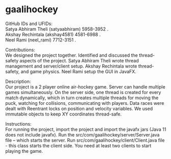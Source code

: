 # gaalihockey

GitHub IDs and UFIDs:  
Satya Abhiram Theli     (satyaabhiram)      5958-3952 .   
Akshay Rechintala       (akshay4581)        4581-6988 .   
Neel Rami               (neel_rami)         7712-3151 .   

Contributions:  
We designed the project together. Identified and discussed the thread-safety aspects of the project.
Satya Abhiram Theli wrote thread management and server/client setup.
Akshay Rechintala wrote thread-safety, and game physics.
Neel Rami setup the GUI in JavaFX.

Description:  
Our project is a 2 player online air-hockey game. Server can handle multiple games simultaneously.
On the server side, one thread is created for every match dynamically,
which in turn creates multiple threads for moving the puck, watching for collisions, communicating with players.
Data races were dealt with Reentrant locks on position and velocity variables. We used immutable objects to keep XY coordinates thread-safe.

Instructions:  
For running the project, import the project and import the javafx jars (Java 11 does not include javafx).
Run the src/com/gaalihockey/server/Server.java file – which starts the server.
Run src/com/gaalihockey/client/Client.java file - this class starts the client side.
You need at least two clients to start playing the game.
